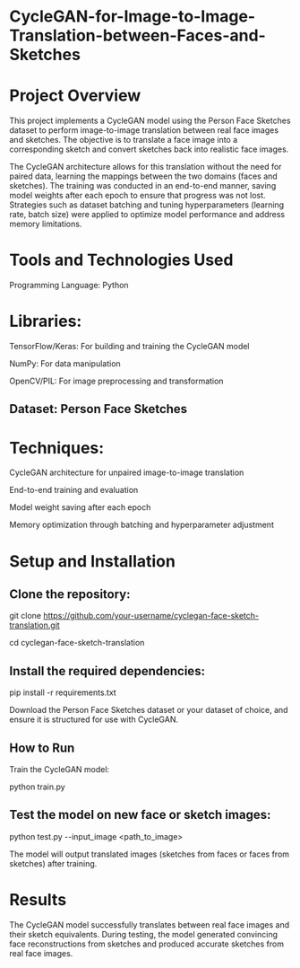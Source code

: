 # CycleGAN-for-Image-to-Image-Translation-between-Faces-and-Sketches

# Project Overview
This project implements a CycleGAN model using the Person Face Sketches dataset to perform image-to-image translation between real face images and sketches. The objective is to translate a face image into a corresponding sketch and convert sketches back into realistic face images.

The CycleGAN architecture allows for this translation without the need for paired data, learning the mappings between the two domains (faces and sketches). The training was conducted in an end-to-end manner, saving model weights after each epoch to ensure that progress was not lost. Strategies such as dataset batching and tuning hyperparameters (learning rate, batch size) were applied to optimize model performance and address memory limitations.

# Tools and Technologies Used

Programming Language: Python

# Libraries:

TensorFlow/Keras: For building and training the CycleGAN model

NumPy: For data manipulation

OpenCV/PIL: For image preprocessing and transformation

## Dataset: Person Face Sketches

# Techniques:

CycleGAN architecture for unpaired image-to-image translation

End-to-end training and evaluation

Model weight saving after each epoch

Memory optimization through batching and hyperparameter adjustment


# Setup and Installation

## Clone the repository:

git clone https://github.com/your-username/cyclegan-face-sketch-translation.git

cd cyclegan-face-sketch-translation

## Install the required dependencies:

pip install -r requirements.txt

Download the Person Face Sketches dataset or your dataset of choice, and ensure it is structured for use with CycleGAN.

## How to Run

Train the CycleGAN model:

python train.py

## Test the model on new face or sketch images:

python test.py --input_image <path_to_image>

The model will output translated images (sketches from faces or faces from sketches) after training.


# Results
The CycleGAN model successfully translates between real face images and their sketch equivalents. During testing, the model generated convincing face reconstructions from sketches and produced accurate sketches from real face images.
